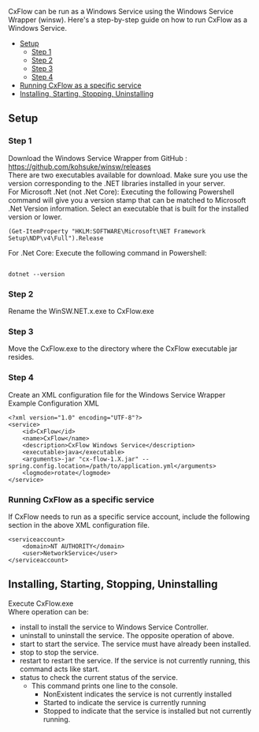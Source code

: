 CxFlow can be run as a Windows Service using the Windows Service Wrapper (winsw). Here's a step-by-step guide on how to run CxFlow as a Windows Service.

* [Setup](#setup)
    * [Step 1](#one)
    * [Step 2](#two)
    * [Step 3](#three)
    * [Step 4](#four)
* [Running CxFlow as a specific service](#running)
* [Installing, Starting, Stopping, Uninstalling](#installing)

## <a name="setup">Setup</a>
### <a name="one">Step 1</a>
Download the Windows Service Wrapper from GitHub : https://github.com/kohsuke/winsw/releases
<br/>There are two executables available for download. Make sure you use the version corresponding to the .NET libraries installed in your server.
<br/>For Microsoft .Net (not .Net Core): Executing the following Powershell command will give you a version stamp that can be matched to Microsoft .Net Version information.  Select an executable that is built for the installed version or lower. 
```
(Get-ItemProperty "HKLM:SOFTWARE\Microsoft\NET Framework Setup\NDP\v4\Full").Release
```
For .Net Core: Execute the following command in Powershell:
```

dotnet --version
```

### <a name="two">Step 2</a>
Rename the WinSW.NET.x.exe to CxFlow.exe

### <a name="three">Step 3</a>
Move the CxFlow.exe to the directory where the CxFlow executable jar resides.

### <a name="four">Step 4</a>
Create an XML configuration file for the Windows Service Wrapper
<br/>Example Configuration XML
```
<?xml version="1.0" encoding="UTF-8"?>
<service>
    <id>CxFlow</id>
    <name>CxFlow</name>
    <description>CxFlow Windows Service</description>
    <executable>java</executable>
    <arguments>-jar "cx-flow-1.X.jar" --spring.config.location=/path/to/application.yml</arguments>
    <logmode>rotate</logmode>
</service>
```
### <a name="running">Running CxFlow as a specific service</a>
If CxFlow needs to run as a specific service account, include the following section in the above XML configuration file.
```
<serviceaccount>
    <domain>NT AUTHORITY</domain>
    <user>NetworkService</user>
</serviceaccount>
```

## <a name="installing"> Installing, Starting, Stopping, Uninstalling</a>
Execute CxFlow.exe <operation>
<br/>Where operation can be:
  * install to install the service to Windows Service Controller. 
  * uninstall to uninstall the service. The opposite operation of above.
  * start to start the service. The service must have already been installed.
  * stop to stop the service.
  * restart to restart the service. If the service is not currently running, this command acts like start.
  * status to check the current status of the service.
    * This command prints one line to the console.
      * NonExistent indicates the service is not currently installed
      * Started to indicate the service is currently running
      * Stopped to indicate that the service is installed but not currently running.